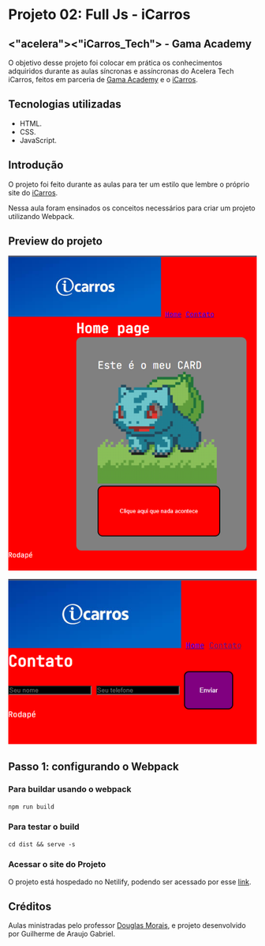 # Projeto 02: Full Js - iCarros

## <"acelera"><"iCarros_Tech"> - Gama Academy

O objetivo desse projeto foi colocar em prática os conhecimentos adquiridos durante as aulas síncronas e assíncronas do Acelera Tech iCarros, feitos em parceria de [Gama Academy](https://www.gama.academy/) e o [iCarros](https://www.icarros.com.br/principal/index.jsp).

## Tecnologias utilizadas

- HTML.
- CSS.
- JavaScript.

## Introdução

O projeto foi feito durante as aulas para ter um estilo que lembre o próprio site do [iCarros](https://www.icarros.com.br/principal/index.jsp).

Nessa aula foram ensinados os conceitos necessários para criar um projeto utilizando Webpack.

## Preview do projeto

![Preview do projeto 1](img/preview-1.png)

![Preview do projeto 2](img/preview-2.png)

## Passo 1: configurando o Webpack

### Para buildar usando o webpack

`npm run build`

### Para testar o build

`cd dist && serve -s`

### Acessar o site do Projeto

O projeto está hospedado no Netilify, podendo ser acessado por esse [link](https://icarros-gama-exc02-fulljs-guilherme-gabriel.netlify.app/).

## Créditos

Aulas ministradas pelo professor [Douglas Morais](https://github.com/mrdouglasmorais), e projeto desenvolvido por Guilherme de Araujo Gabriel.
